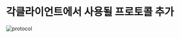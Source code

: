 # 각클라이언트에서 사용될 프로토콜 추가
![protocol](https://drive.google.com/file/d/1XI_qXkTOl5u7uDcqXr92onq2OY2uarfU/view?usp=sharing)
